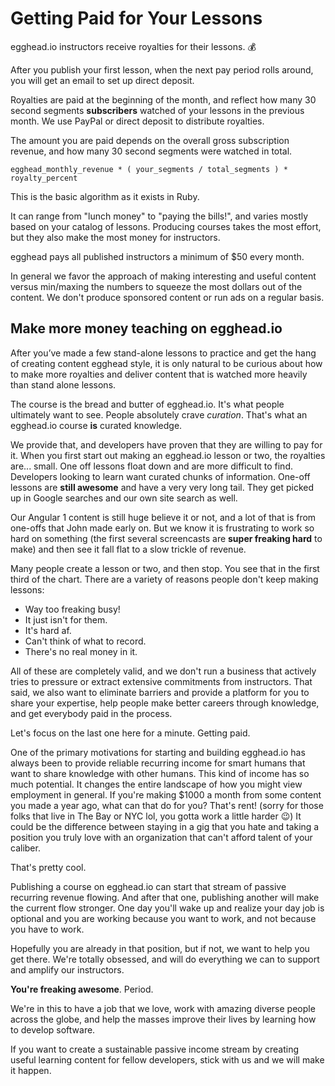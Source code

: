 # Getting Paid for Your Lessons
egghead.io instructors receive royalties for their lessons. 💰 

After you publish your first lesson, when the next pay period rolls around, you will get an email to set up direct deposit.

Royalties are paid at the beginning of the month, and reflect how many 30 second segments **subscribers** watched of your lessons in the previous month. We use PayPal or direct deposit to distribute royalties.

The amount you are paid depends on the overall gross subscription revenue, and how many 30 second segments were watched in total.


    egghead_monthly_revenue * ( your_segments / total_segments ) * royalty_percent

This is the basic algorithm as it exists in Ruby.

It can range from "lunch money" to "paying the bills!", and varies mostly based on your catalog of lessons. Producing courses takes the most effort, but they also make the most money for instructors.

egghead pays all published instructors a minimum of $50 every month.

In general we favor the approach of making interesting and useful content versus min/maxing the numbers to squeeze the most dollars out of the content. We don't produce sponsored content or run ads on a regular basis.

## Make more money teaching on egghead.io

After you’ve made a few stand-alone lessons to practice and get the hang of creating content egghead style, it is only natural to be curious about how to make more royalties and deliver content that is watched more heavily than stand alone lessons.

The course is the bread and butter of egghead.io. It's what people ultimately want to see. People absolutely crave *curation*. That's what an egghead.io course **is** curated knowledge.

We provide that, and developers have proven that they are willing to pay for it. When you first start out making an egghead.io lesson or two, the royalties are... small. One off lessons float down and are more difficult to find. Developers looking to learn want curated chunks of information. One-off lessons are **still awesome** and have a very very long tail. They get picked up in Google searches and our own site search as well.

Our Angular 1 content is still huge believe it or not, and a lot of that is from one-offs that John made early on. But we know it is frustrating to work so hard on something (the first several screencasts are **super freaking hard** to make) and then see it fall flat to a slow trickle of revenue.

Many people create a lesson or two, and then stop. You see that in the first third of the chart. There are a variety of reasons people don't keep making lessons:

* Way too freaking busy!
* It just isn't for them.
* It's hard af.
* Can't think of what to record.
* There's no real money in it.

All of these are completely valid, and we don't run a business that actively tries to pressure or extract extensive commitments from instructors. That said, we also want to eliminate barriers and provide a platform for you to share your expertise, help people make better careers through knowledge, and get everybody paid in the process.

Let's focus on the last one here for a minute. Getting paid.

One of the primary motivations for starting and building egghead.io has always been to provide reliable recurring income for smart humans that want to share knowledge with other humans. This kind of income has so much potential. It changes the entire landscape of how you might view employment in general. If you're making $1000 a month from some content you made a year ago, what can that do for you? That's rent! (sorry for those folks that live in The Bay or NYC lol, you gotta work a little harder 😉) It could be the difference between staying in a gig that you hate and taking a position you truly love with an organization that can't afford talent of your caliber.

That's pretty cool.

Publishing a course on egghead.io can start that stream of passive recurring revenue flowing. And after that one, publishing another will make the current flow stronger. One day you'll wake up and realize your day job is optional and you are working because you want to work, and not because you have to work.

Hopefully you are already in that position, but if not, we want to help you get there. We're totally obsessed, and will do everything we can to support and amplify our instructors.

**You're freaking awesome**. Period. 

We're in this to have a job that we love, work with amazing diverse people across the globe, and help the masses improve their lives by learning how to develop software.

If you want to create a sustainable passive income stream by creating useful learning content for fellow developers, stick with us and we will make it happen.


